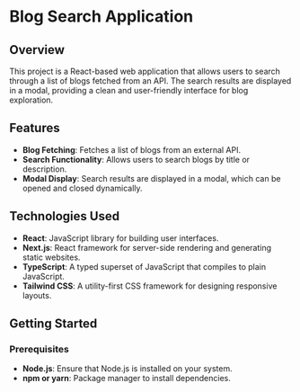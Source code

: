 # Blog Search Application

## Overview

This project is a React-based web application that allows users to search through a list of blogs fetched from an API. The search results are displayed in a modal, providing a clean and user-friendly interface for blog exploration.

## Features

- **Blog Fetching**: Fetches a list of blogs from an external API.
- **Search Functionality**: Allows users to search blogs by title or description.
- **Modal Display**: Search results are displayed in a modal, which can be opened and closed dynamically.

## Technologies Used

- **React**: JavaScript library for building user interfaces.
- **Next.js**: React framework for server-side rendering and generating static websites.
- **TypeScript**: A typed superset of JavaScript that compiles to plain JavaScript.
- **Tailwind CSS**: A utility-first CSS framework for designing responsive layouts.

## Getting Started

### Prerequisites

- **Node.js**: Ensure that Node.js is installed on your system.
- **npm or yarn**: Package manager to install dependencies.


